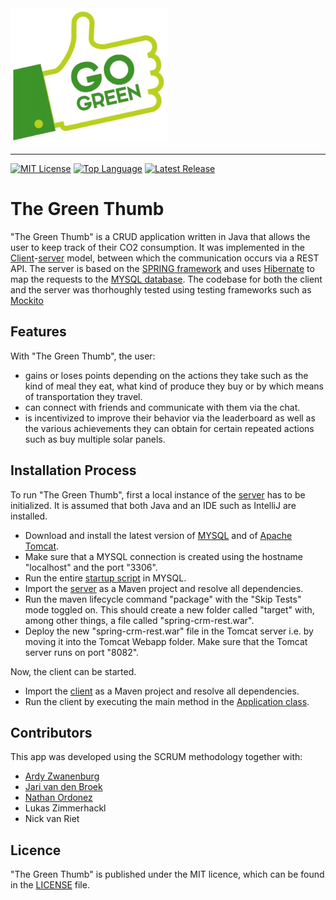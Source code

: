 <img src=img/green_thumb_logo.png alt="The Green Thumb Logo" width="252" height="216">

--------------------------------------------------------------------------------
[![MIT License](https://img.shields.io/badge/license-MIT-green.svg)](https://github.com/johanneshagspiel/green-thumb/LICENSE)
[![Top Language](https://img.shields.io/github/languages/top/johanneshagspiel/the-green-thumb)](https://github.com/johanneshagspiel/green-thumb)
[![Latest Release](https://img.shields.io/github/v/release/johanneshagspiel/the-green-thumb)](https://github.com/johanneshagspiel/green-thumb/releases/)

# The Green Thumb

"The Green Thumb" is a CRUD application written in Java that allows the user to keep track of their CO2 consumption. It was implemented in the [Client](src/client)-[server](src/server/TestServer) model, between which the communication occurs via a REST API. The server is based on the [SPRING framework](https://spring.io/) and uses [Hibernate](https://hibernate.org/) to map the requests to the [MYSQL database](https://www.mysql.com/). The codebase for both the client and the server was thorhoughly tested using testing frameworks such as [Mockito](https://site.mockito.org/)

## Features

With "The Green Thumb", the user:

- gains or loses points depending on the actions they take such as the kind of meal they eat, what kind of produce they buy or by which means of transportation they travel.
- can connect with friends and communicate with them via the chat.
- is incentivized to improve their behavior via the leaderboard as well as the various achievements they can obtain for certain repeated actions such as buy multiple solar panels. 

## Installation Process

To run "The Green Thumb", first a local instance of the [server](src/server/TestServer) has to be initialized. It is assumed that both Java and an IDE such as IntelliJ are installed.

- Download and install the latest version of [MYSQL](https://dev.mysql.com/downloads/) and of [Apache Tomcat](https://tomcat.apache.org/).
- Make sure that a MYSQL connection is created using the hostname "localhost" and the port "3306".
- Run the entire [startup script](src/server/TestServer/sql-script/startup_script.sql) in MYSQL.
- Import the [server](src/server) as a Maven project and resolve all dependencies.
- Run the maven lifecycle command "package" with the "Skip Tests" mode toggled on. This should create a new folder called "target" with, among other things, a file called "spring-crm-rest.war". 
- Deploy the new "spring-crm-rest.war" file in the Tomcat server i.e. by moving it into the Tomcat Webapp folder. Make sure that the Tomcat server runs on port "8082".

Now, the client can be started.

- Import the [client](src/client) as a Maven project and resolve all dependencies.
- Run the client by executing the main method in the [Application class](src/client/src/main/java/gui/Application.java).

## Contributors

This app was developed using the SCRUM methodology together with:

- [Ardy Zwanenburg](https://github.com/ArdyZ)
- [Jari van den Broek](https://github.com/jarivdbroek12)
- [Nathan Ordonez](https://github.com/nataxcan)
- Lukas Zimmerhackl
- Nick van Riet

## Licence

"The Green Thumb" is published under the MIT licence, which can be found in the [LICENSE](LICENSE) file.
